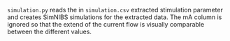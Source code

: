 `simulation.py` reads the in `simulation.csv` extracted stimulation parameter and creates SimNIBS simulations for the extracted data.
The mA column is ignored so that the extend of the current flow is visually comparable between the different values.
